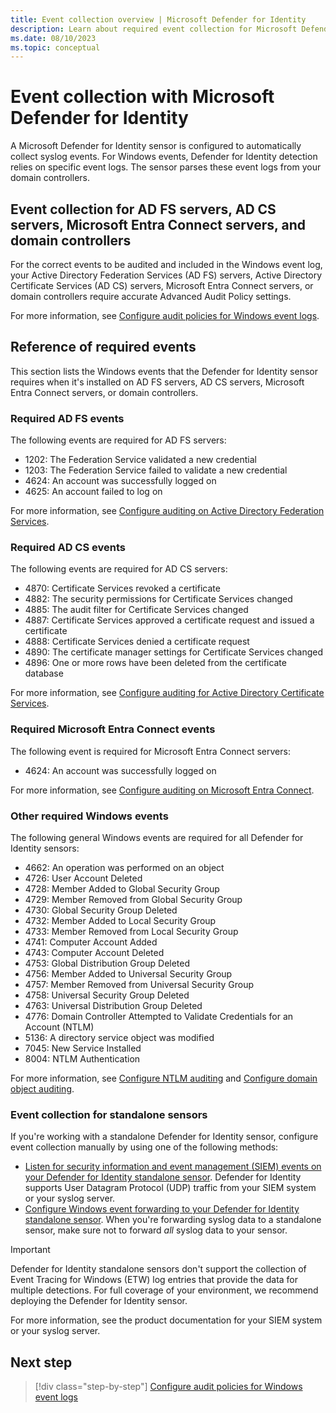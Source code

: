 ```yaml
---
title: Event collection overview | Microsoft Defender for Identity
description: Learn about required event collection for Microsoft Defender for Identity sensors on AD FS servers, AD CS servers, Microsoft Entra Connect servers, and domain controllers.
ms.date: 08/10/2023
ms.topic: conceptual
---
```


# Event collection with Microsoft Defender for Identity

A Microsoft Defender for Identity sensor is configured to automatically collect syslog events. For Windows events, Defender for Identity detection relies on specific event logs. The sensor parses these event logs from your domain controllers.

## Event collection for AD FS servers, AD CS servers, Microsoft Entra Connect servers, and domain controllers

For the correct events to be audited and included in the Windows event log, your Active Directory Federation Services (AD FS) servers, Active Directory Certificate Services (AD CS) servers, Microsoft Entra Connect servers, or domain controllers require accurate Advanced Audit Policy settings.

For more information, see [Configure audit policies for Windows event logs](../configure-windows-event-collection.md).

## Reference of required events

This section lists the Windows events that the Defender for Identity sensor requires when it's installed on AD FS servers, AD CS servers, Microsoft Entra Connect servers, or domain controllers.

### Required AD FS events

The following events are required for AD FS servers:

- 1202: The Federation Service validated a new credential
- 1203: The Federation Service failed to validate a new credential
- 4624: An account was successfully logged on
- 4625: An account failed to log on

For more information, see [Configure auditing on Active Directory Federation Services](../configure-windows-event-collection.md#configure-auditing-on-active-directory-federation-services).

### Required AD CS events

The following events are required for AD CS servers:

- 4870: Certificate Services revoked a certificate
- 4882: The security permissions for Certificate Services changed
- 4885: The audit filter for Certificate Services changed
- 4887: Certificate Services approved a certificate request and issued a certificate
- 4888: Certificate Services denied a certificate request
- 4890: The certificate manager settings for Certificate Services changed
- 4896: One or more rows have been deleted from the certificate database

For more information, see [Configure auditing for Active Directory Certificate Services](../configure-windows-event-collection.md#configure-auditing-for-active-directory-certificate-services).

### Required Microsoft Entra Connect events

The following event is required for Microsoft Entra Connect servers:

- 4624: An account was successfully logged on

For more information, see [Configure auditing on Microsoft Entra Connect](../configure-windows-event-collection.md#configure-auditing-for-entra-connect).

### Other required Windows events

The following general Windows events are required for all Defender for Identity sensors:

- 4662: An operation was performed on an object
- 4726: User Account Deleted
- 4728: Member Added to Global Security Group
- 4729: Member Removed from Global Security Group
- 4730: Global Security Group Deleted
- 4732: Member Added to Local Security Group
- 4733: Member Removed from Local Security Group
- 4741: Computer Account Added
- 4743: Computer Account Deleted
- 4753: Global Distribution Group Deleted
- 4756: Member Added to Universal Security Group
- 4757: Member Removed from Universal Security Group
- 4758: Universal Security Group Deleted
- 4763: Universal Distribution Group Deleted
- 4776: Domain Controller Attempted to Validate Credentials for an Account (NTLM)
- 5136: A directory service object was modified
- 7045: New Service Installed
- 8004: NTLM Authentication

For more information, see [Configure NTLM auditing](../configure-windows-event-collection.md#configure-ntlm-auditing) and [Configure domain object auditing](../configure-windows-event-collection.md#configure-domain-object-auditing).

### Event collection for standalone sensors

If you're working with a standalone Defender for Identity sensor, configure event collection manually by using one of the following methods:

- [Listen for security information and event management (SIEM) events on your Defender for Identity standalone sensor](configure-event-collection.md). Defender for Identity supports User Datagram Protocol (UDP) traffic from your SIEM system or your syslog server.
- [Configure Windows event forwarding to your Defender for Identity standalone sensor](configure-event-forwarding.md). When you're forwarding syslog data to a standalone sensor, make sure not to forward *all* syslog data to your sensor.

> [!IMPORTANT]
> Defender for Identity standalone sensors don't support the collection of Event Tracing for Windows (ETW) log entries that provide the data for multiple detections. For full coverage of your environment, we recommend deploying the Defender for Identity sensor.

For more information, see the product documentation for your SIEM system or your syslog server.

## Next step

> [!div class="step-by-step"]
> [Configure audit policies for Windows event logs](../configure-windows-event-collection.md)
